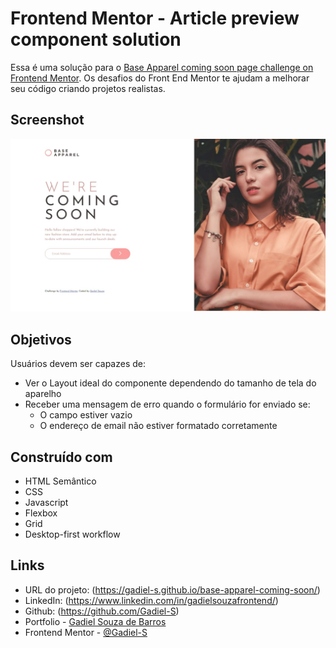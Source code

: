 # Frontend Mentor - Article preview component solution

Essa é uma solução para o [Base Apparel coming soon page challenge on Frontend Mentor](https://www.frontendmentor.io/challenges/base-apparel-coming-soon-page-5d46b47f8db8a7063f9331a0). Os desafios do Front End Mentor te ajudam a melhorar seu código criando projetos realistas.

## Screenshot

![](./images/capa-base-apparel-coming-soon.jpeg)

## Objetivos

Usuários devem ser capazes de:

- Ver o Layout ideal do componente dependendo do tamanho de tela do aparelho
- Receber uma mensagem de erro quando o formulário for enviado se:
  - O campo estiver vazio
  - O endereço de email não estiver formatado corretamente

## Construído com

- HTML Semântico
- CSS
- Javascript
- Flexbox
- Grid
- Desktop-first workflow

## Links

- URL do projeto: (https://gadiel-s.github.io/base-apparel-coming-soon/)
- LinkedIn: (https://www.linkedin.com/in/gadielsouzafrontend/)
- Github: (https://github.com/Gadiel-S)
- Portfolio - [Gadiel Souza de Barros](https://gadiel-s.github.io/meu-portfolio/)
- Frontend Mentor - [@Gadiel-S](https://www.frontendmentor.io/profile/Gadiel-S)
